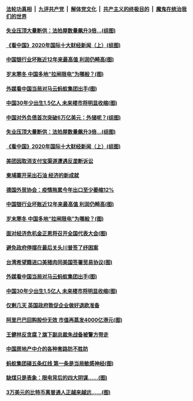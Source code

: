 

####  [法轮功真相](../../../../basic/blob/master/README.md?t=12302102) &nbsp;|&nbsp; [九评共产党](../../../../9ping.md/blob/master/README.md?t=12302102) &nbsp;|&nbsp; [解体党文化](../../../../jtdwh.md/blob/master/README.md?t=12302102)  &nbsp;|&nbsp; [共产主义的终极目的](../../../../gczydzjmd.md/blob/master/README.md?t=12302102) &nbsp;|&nbsp; [魔鬼在统治我们的世界](../../../../mgztzwmdsj.md/blob/master/README.md?t=12302102) 

#### [失业压顶大量断供：法拍屋数量飙升3倍…(组图)](../pages/p5/957479.md?t=12302102) 

#### [《看中国》2020年国际十大财经新闻（上）(组图)](../pages/p5/957474.md?t=12302102) 

#### [中国银行业坏账近12年来最高值 利润仍畸高(图)](../pages/p5/957429.md?t=12302102) 

#### [岁末寒冬 中国多地“拉闸限电”为哪般？(图)](../pages/p5/957422.md?t=12302102) 

#### [外媒看中国当局对马云蚂蚁集团出手(图)](../pages/p5/957359.md?t=12302102) 

#### [中国30年少出生1.5亿人 未来楼市将明显收缩(图)](../pages/p5/957342.md?t=12302102) 

#### [中国对外负债首次突破6万亿美元：外储呢？(组图)](../pages/p5/957465.md?t=12302102) 

#### [失业压顶大量断供：法拍屋数量飙升3倍…(组图)](../pages/p5/957479.md?t=12302102) 

#### [《看中国》2020年国际十大财经新闻（上）(组图)](../pages/p5/957474.md?t=12302102) 

#### [美团因取消支付宝渠道遭遇反垄断诉讼](../pages/p5/957441.md?t=12302102) 

#### [柬埔寨开采出石油 经济的新成就](../pages/p5/957436.md?t=12302102) 

#### [德国外贸协会：疫情拖累今年出口至少萎缩12%](../pages/p5/957432.md?t=12302102) 

#### [中国银行业坏账近12年来最高值 利润仍畸高(图)](../pages/p5/957429.md?t=12302102) 

#### [岁末寒冬 中国多地“拉闸限电”为哪般？(图)](../pages/p5/957422.md?t=12302102) 

#### [面对经济危机金正恩将召开全国代表大会(图)](../pages/p5/957365.md?t=12302102) 

#### [避免政府停摆在最后关头川普签了纾困案](../pages/p5/957362.md?t=12302102) 

#### [台湾希望籍进口美猪肉同美国签署贸易协议(图)](../pages/p5/957360.md?t=12302102) 

#### [外媒看中国当局对马云蚂蚁集团出手(图)](../pages/p5/957359.md?t=12302102) 

#### [中国30年少出生1.5亿人 未来楼市将明显收缩(图)](../pages/p5/957342.md?t=12302102) 

#### [仅剩几天 英国政府敦促企业做好退欧准备](../pages/p5/957341.md?t=12302102) 

#### [阿里巴巴回购股份无效 市值再蒸发4000亿港元(图)](../pages/p5/957323.md?t=12302102) 

#### [王健林反贪腐？旗下副总裁朱战备被警方带走](../pages/p5/957320.md?t=12302102) 

#### [中国房地产中介的各种套路防不胜防](../pages/p5/957316.md?t=12302102) 

#### [蚂蚁集团碰五条红线 第一条是当局敏感神经(图)](../pages/p5/957308.md?t=12302102) 

#### [缺煤只是表象：限电背后的四大阴谋……(图)](../pages/p5/957259.md?t=12302102) 

#### [3万美元的比特币离普通人正越来越远……(图)](../pages/p5/957244.md?t=12302102) 

